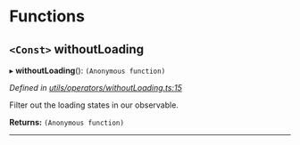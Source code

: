 

# Functions

<a id="withoutloading"></a>

## `<Const>` withoutLoading

▸ **withoutLoading**(): `(Anonymous function)`

*Defined in [utils/operators/withoutLoading.ts:15](https://github.com/paritytech/js-libs/blob/0cbe22a/packages/light.js/src/utils/operators/withoutLoading.ts#L15)*

Filter out the loading states in our observable.

**Returns:** `(Anonymous function)`

___

